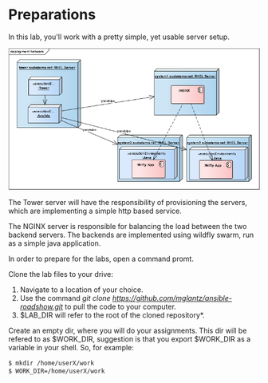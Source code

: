 # Preparations

In this lab, you'll work with a pretty simple, yet usable server setup.

![Image of server setup](demo-env.png)

The Tower server will have the responsibility of provisioning the servers, which are implementing a simple http based service.

The NGINX server is responsible for balancing the load between the two backend servers. The backends are implemented using wildfly swarm, run as a simple java application.

In order to prepare for the labs, open a command promt.

Clone the lab files to your drive:
1. Navigate to a location of your choice.
2. Use the command *git clone https://github.com/mglantz/ansible-roadshow.git* to pull the code to your computer.
3. $LAB_DIR will refer to the root of the cloned repository*.

Create an empty dir, where you will do your assignments. This dir will be refered to as $WORK_DIR, suggestion is that you export $WORK_DIR as a variable in your shell. So, for example:
```
$ mkdir /home/userX/work
$ WORK_DIR=/home/userX/work
```
